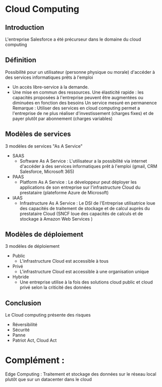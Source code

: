 # Cloud Computing
## Introduction
L'entreprise Salesforce a été précurseur dans le domaine du cloud computing
## Définition
Possibilité pour un utilisateur (personne physique ou morale) d'accéder à des services informatiques prêts à l'emploi
- Un accès libre-service à la demande.
- Une mise en commun des ressources.
Une élasticité rapide : les capacités proposées à l'entreprise peuvent être augmentées ou diminuées en fonction des besoins
Un service mesuré en permanence
Remarque : Utiliser des services en cloud computing permet a l'entreprise de ne plus réaliser d'investissement (charges fixes) et de payer plutôt par abonnement (charges variables)
## Modèles de services
3 modèles de services "As A Service"
- SAAS
  + Software As A Service :
    L'utilisateur a la possibilité via internet d'accéder à des services informatiques prêt à l'emploi (gmail, CRM Salesforce, Microsoft 365)
- PAAS
  + Platform As A Service :
    Le développeur peut déployer les applications de son entreprise sur l'infrastructure Cloud du prestataire (plateforme Azure de Microsoft)
- IAAS
  + Infrastructure As A Service :
    Le DSI de l'Entreprise utilisatrice loue des capacités de traitement de stockage et de calcul auprès du prestataire Cloud (SNCF loue des capacités de calculs et de stockage à Amazon Web Services )
## Modèles de déploiement
3 modèles de déploiement
- Public
  + L'infrastructure Cloud est accessible à tous
- Privé
  + L'infrastructure Cloud est accessible à une organisation unique
- Hybride
  + Une entreprise utilise à la fois des solutions cloud public et cloud privé selon la criticité des données

## Conclusion
Le Cloud computing présente des risques
- Réversibilité
- Sécurité
- Panne
- Patriot Act, Cloud Act

# Complément :
Edge Computing :
Traitement et stockage des données sur le réseau local plutôt que sur un datacenter dans le cloud

